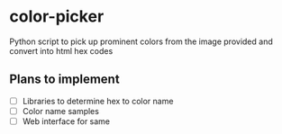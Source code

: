color-picker
============

Python script to pick up prominent colors from the image provided and convert into html hex codes

## Plans to implement

- [ ] Libraries to determine hex to color name
- [ ] Color name samples
- [ ] Web interface for same
